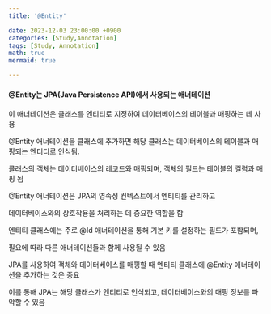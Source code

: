 ```yaml
---
title: '@Entity'

date: 2023-12-03 23:00:00 +0900
categories: [Study,Annotation]
tags: [Study, Annotation]
math: true
mermaid: true

---
```




#### **@Entity는 JPA(Java Persistence API)에서 사용되는 애너테이션**

이 애너테이션은 클래스를 엔티티로 지정하여 데이터베이스의 테이블과 매핑하는 데 사용

@Entity 애너테이션을 클래스에 추가하면 해당 클래스는 데이터베이스의 테이블과 매핑되는 엔티티로 인식됨.

클래스의 객체는 데이터베이스의 레코드와 매핑되며, 객체의 필드는 테이블의 컬럼과 매핑 됨

@Entity 애너테이션은 JPA의 영속성 컨텍스트에서 엔티티를 관리하고 

데이터베이스와의 상호작용을 처리하는 데 중요한 역할을 함

엔티티 클래스에는 주로 @Id 애너테이션을 통해 기본 키를 설정하는 필드가 포함되며, 

필요에 따라 다른 애너테이션들과 함께 사용될 수 있음

JPA를 사용하여 객체와 데이터베이스를 매핑할 때 엔티티 클래스에 @Entity 애너테이션을 추가하는 것은 중요 

이를 통해 JPA는 해당 클래스가 엔티티로 인식되고, 데이터베이스와의 매핑 정보를 파악할 수 있음

